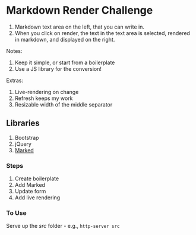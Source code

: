 # Markdown Render Challenge

1. Markdown text area on the left, that you can write in.
1. When you click on render, the text in the text area is selected, rendered in markdown, and displayed on the right.

Notes:

1. Keep it simple, or start from a boilerplate
1. Use a JS library for the conversion!

Extras:

1. Live-rendering on change
1. Refresh keeps my work
1. Resizable width of the middle separator


## Libraries

1. Bootstrap
1. jQuery
1. [Marked](https://github.com/chjj/marked)

### Steps

1. Create boilerplate
1. Add Marked
1. Update form
1. Add live rendering

### To Use

Serve up the *src* folder - e.g., `http-server src`
